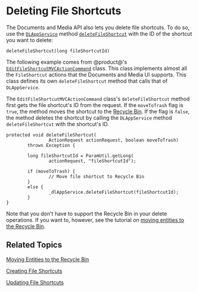 # Deleting File Shortcuts [](id=deleting-file-shortcuts)

The Documents and Media API also lets you delete file shortcuts. To do so, use 
the 
[`DLAppService`](@platform-ref@/7.1-latest/javadocs/portal-kernel/com/liferay/document/library/kernel/service/DLAppService.html) 
method 
[`deleteFileShortcut`](@platform-ref@/7.1-latest/javadocs/portal-kernel/com/liferay/document/library/kernel/service/DLAppService.html#deleteFileShortcut-long-) 
with the ID of the shortcut you want to delete: 

    deleteFileShortcut(long fileShortcutId)

The following example comes from @product@'s 
[`EditFileShortcutMVCActionCommand`](https://github.com/liferay/liferay-portal/blob/master/modules/apps/document-library/document-library-web/src/main/java/com/liferay/document/library/web/internal/portlet/action/EditFileShortcutMVCActionCommand.java) 
class. This class implements almost all the `FileShortcut` actions that the 
Documents and Media UI supports. This class defines its own `deleteFileShortcut` 
method that calls that of `DLAppService`. 

The `EditFileShortcutMVCActionCommand` class's `deleteFileShortcut` method first 
gets the file shortcut's ID from the request. If the `moveToTrash` flag is 
`true`, the method moves the shortcut to the 
[Recycle Bin](/discover/portal/-/knowledge_base/7-1/restoring-deleted-assets). 
If the flag is `false`, the method deletes the shortcut by calling the 
`DLAppService` method `deleteFileShortcut` with the shortcut's ID. 

    protected void deleteFileShortcut(
                    ActionRequest actionRequest, boolean moveToTrash)
            throws Exception {

            long fileShortcutId = ParamUtil.getLong(
                    actionRequest, "fileShortcutId");

            if (moveToTrash) {
                    // Move file shortcut to Recycle Bin
            }
            else {
                    _dlAppService.deleteFileShortcut(fileShortcutId);
            }
    }

Note that you don't have to support the Recycle Bin in your delete operations. 
If you want to, however, see the tutorial on 
[moving entities to the Recycle Bin](/develop/tutorials/-/knowledge_base/7-1/moving-entities-to-the-recycle-bin). 

## Related Topics

[Moving Entities to the Recycle Bin](/develop/tutorials/-/knowledge_base/7-1/moving-entities-to-the-recycle-bin)

[Creating File Shortcuts](/develop/tutorials/-/knowledge_base/7-1/creating-file-shortcuts)

[Updating File Shortcuts](/develop/tutorials/-/knowledge_base/7-1/updating-file-shortcuts)
